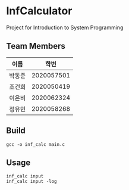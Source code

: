 # InfCalculator
Project for Introduction to System Programming

## Team Members

|이름|학번|
|-|-|
|박동준|2020057501|
|조건희|2020050419|
|이은비|2020062324|
|정유민|2020058268|

## Build
```
gcc -o inf_calc main.c
```

## Usage
```
inf_calc input
inf_calc input -log
```
